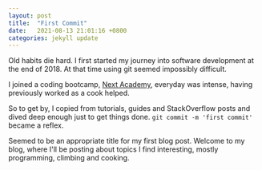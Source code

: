 ```yaml
---
layout: post
title:  "First Commit"
date:   2021-08-13 21:01:16 +0800
categories: jekyll update
---
```


Old habits die hard. I first started my journey into software development at the end of 2018. At that time using git seemed impossibly difficult.

I joined a coding bootcamp, [Next Academy](https://www.nextacademy.com), everyday was intense, having previously worked as a cook helped.

So to get by, I copied from tutorials, guides and StackOverflow posts and dived deep enough just to get things done. `git commit -m 'first commit'` became a reflex.

Seemed to be an appropriate title for my first blog post. Welcome to my blog, where I'll be posting about topics I find interesting, mostly programming, climbing and cooking.
